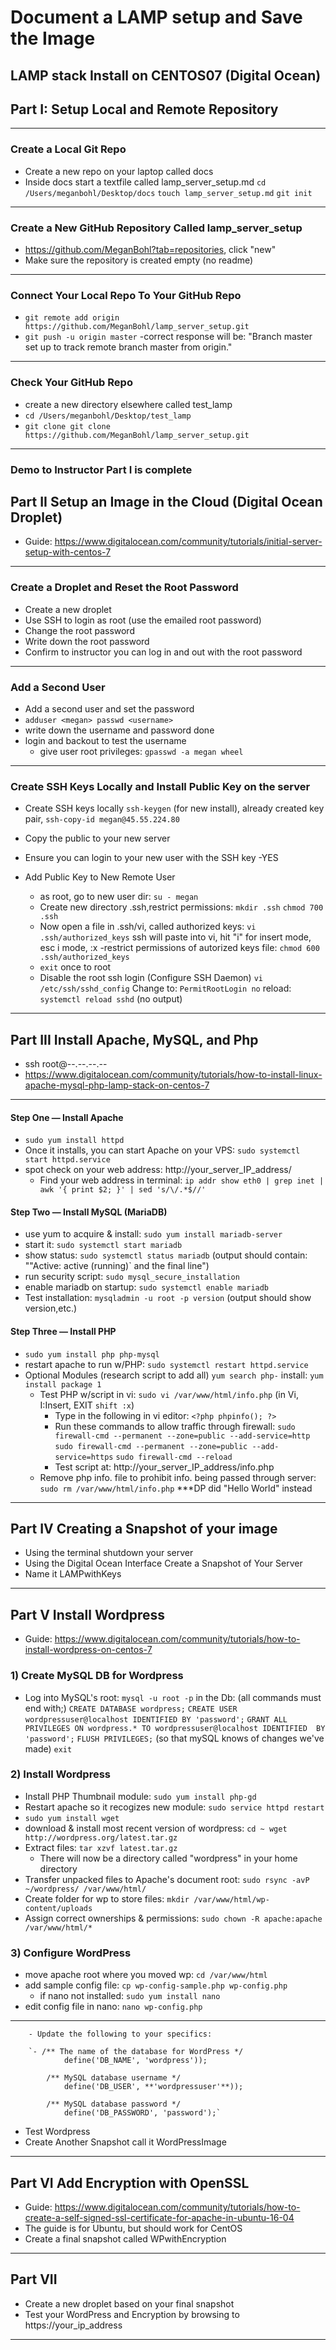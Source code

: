 
# Document a LAMP setup and Save the Image
## LAMP stack Install on CENTOS07 (Digital Ocean)

## Part I: Setup Local and Remote Repository
---

### Create a Local Git Repo
- Create a new repo on your laptop called docs
- Inside docs start a textfile called lamp_server_setup.md
    `cd /Users/meganbohl/Desktop/docs`
    `touch lamp_server_setup.md`
    `git init`
---

### Create a New GitHub Repository Called lamp_server_setup
- https://github.com/MeganBohl?tab=repositories, click "new"
- Make sure the repository is created empty (no readme)

---

### Connect Your Local Repo To Your GitHub Repo
- `git remote add origin https://github.com/MeganBohl/lamp_server_setup.git`
- `git push -u origin master`
    -correct response will be: "Branch master set up to track remote branch master from origin."
---

### Check Your GitHub Repo
- create a new directory elsewhere called test_lamp
- `cd /Users/meganbohl/Desktop/test_lamp`
- `git clone git clone https://github.com/MeganBohl/lamp_server_setup.git`
---

### Demo to Instructor Part I is complete

## Part II Setup an Image in the Cloud (Digital Ocean Droplet)
- Guide: https://www.digitalocean.com/community/tutorials/initial-server-setup-with-centos-7
---

### Create a Droplet and Reset the Root Password
- Create a new droplet
- Use SSH to login as root (use the emailed root password)
- Change the root password
- Write down the root password
- Confirm to instructor you can log in and out with the root password
---

### Add a Second User
- Add a second user and set the password 
- `adduser <megan> passwd <username>`
- write down the username and password done
- login and backout to test the username
    - give user root privileges: `gpasswd -a megan wheel`
---

### Create SSH Keys Locally and Install Public Key on the server
- Create SSH keys locally
    `ssh-keygen` (for new install), already created key pair,
        `ssh-copy-id megan@45.55.224.80`
- Copy the public to your new server 
- Ensure you can login to your new user with the SSH key -YES


- Add Public Key to New Remote User
    - as root, go to new user dir: `su - megan`
    - Create new directory .ssh,restrict permissions:
    `mkdir .ssh`
    `chmod 700 .ssh`
    - Now open a file in .ssh/vi, called authorized keys:
    `vi .ssh/authorized_keys`
        ssh will paste into vi, hit "i" for insert mode, esc i mode, :x
    -restrict permissions of autorized keys file: `chmod 600 .ssh/authorized_keys`
    - `exit` once to root
    - Disable the root ssh login (Configure SSH Daemon)
        `vi /etc/ssh/sshd_config`
            Change to: `PermitRootLogin no`
            reload: `systemctl reload sshd` (no output)

---

## Part III Install Apache, MySQL, and Php
- ssh root@--.--.--.--
- https://www.digitalocean.com/community/tutorials/how-to-install-linux-apache-mysql-php-lamp-stack-on-centos-7
---
#### Step One — Install Apache
- `sudo yum install httpd`
- Once it installs, you can start Apache on your VPS: `sudo systemctl start httpd.service`
- spot check on your web address: http://your_server_IP_address/
    - Find your web address in terminal: `ip addr show eth0 | grep inet | awk '{ print $2; }' | sed 's/\/.*$//'`
#### Step Two — Install MySQL (MariaDB)
- use yum to acquire & install: `sudo yum install mariadb-server`
- start it: `sudo systemctl start mariadb`
- show status: `sudo systemctl status mariadb` (output should contain: ""Active: active (running)` and the      final line")
- run security script: `sudo mysql_secure_installation`
- enable mariadb on startup: `sudo systemctl enable mariadb`
- Test installation: `mysqladmin -u root -p version` (output should show version,etc.)

#### Step Three — Install PHP
- `sudo yum install php php-mysql`
- restart apache to run w/PHP: `sudo systemctl restart httpd.service`
- Optional Modules (research script to add all) `yum search php-`  install: `yum install package 1`
    - Test PHP w/script in vi: `sudo vi /var/www/html/info.php` (in Vi, I:Insert, EXIT `shift :x`)
        - Type in the following in vi editor: `<?php phpinfo(); ?>`
        - Run these commands to allow traffic through firewall: 
            `sudo firewall-cmd --permanent --zone=public --add-service=http`
            `sudo firewall-cmd --permanent --zone=public --add-service=https`
            `sudo firewall-cmd --reload`
        - Test script at: http://your_server_IP_address/info.php
    - Remove php info. file to prohibit info. being passed through server: `sudo rm /var/www/html/info.php`
    ***DP did "Hello World" instead
---

## Part IV Creating a Snapshot of your image

- Using the terminal shutdown your server
- Using the Digital Ocean Interface Create a Snapshot of Your Server
- Name it LAMPwithKeys
---

## Part V Install Wordpress
- Guide: https://www.digitalocean.com/community/tutorials/how-to-install-wordpress-on-centos-7
### 1) Create MySQL DB for Wordpress
- Log into MySQL's root: `mysql -u root -p`
    in the Db: (all commands must end with;)
        `CREATE DATABASE wordpress;`
        `CREATE USER wordpressuser@localhost IDENTIFIED BY 'password';`
        `GRANT ALL PRIVILEGES ON wordpress.* TO wordpressuser@localhost IDENTIFIED  BY 'password';`
        `FLUSH PRIVILEGES;` (so that mySQL knows of changes we've made)
        `exit`

### 2) Install Wordpress
- Install PHP Thumbnail module: `sudo yum install php-gd`
- Restart apache so it recogizes new module: `sudo service httpd restart` 
- `sudo yum install wget`
- download & install most recent version of wordpress: 
`cd ~
wget http://wordpress.org/latest.tar.gz`
- Extract files: `tar xzvf latest.tar.gz`
    -  There will now be a directory called "wordpress" in your home directory
- Transfer unpacked files to Apache's document root: `sudo rsync -avP ~/wordpress/ /var/www/html/`
- Create folder for wp to store files: `mkdir /var/www/html/wp-content/uploads`
- Assign correct ownerships & permissions: `sudo chown -R apache:apache /var/www/html/*`
### 3)  Configure WordPress
- move apache root where you moved wp: `cd /var/www/html`
- add sample config file: `cp wp-config-sample.php wp-config.php`
    - if nano not installed: `sudo yum install nano`
- edit config file in nano: `nano wp-config.php`
---
        - Update the following to your specifics:

        `- /** The name of the database for WordPress */
                define('DB_NAME', 'wordpress'));

            /** MySQL database username */
                define('DB_USER', **'wordpressuser'**));

            /** MySQL database password */
                define('DB_PASSWORD', 'password');`

- Test Wordpress
- Create Another Snapshot call it WordPressImage
---

## Part VI Add Encryption with OpenSSL
- Guide: https://www.digitalocean.com/community/tutorials/how-to-create-a-self-signed-ssl-certificate-for-apache-in-ubuntu-16-04
- The guide is for Ubuntu, but should work for CentOS
- Create a final snapshot called WPwithEncryption
---

## Part VII
- Create a new droplet based on your final snapshot 
- Test your WordPress and Encryption by browsing to https://your_ip_address
---





